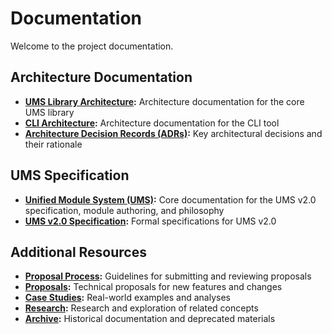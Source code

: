 # Documentation

Welcome to the project documentation.

## Architecture Documentation

- **[UMS Library Architecture](./architecture/ums-lib/):** Architecture documentation for the core UMS library
- **[CLI Architecture](./architecture/copilot-instructions-cli/):** Architecture documentation for the CLI tool
- **[Architecture Decision Records (ADRs)](./architecture/adr/):** Key architectural decisions and their rationale

## UMS Specification

- **[Unified Module System (UMS)](./unified-module-system/):** Core documentation for the UMS v2.0 specification, module authoring, and philosophy
- **[UMS v2.0 Specification](./spec/):** Formal specifications for UMS v2.0

## Additional Resources

- **[Proposal Process](./proposal-process.md):** Guidelines for submitting and reviewing proposals
- **[Proposals](./spec/proposals/):** Technical proposals for new features and changes
- **[Case Studies](./5-case-studies/):** Real-world examples and analyses
- **[Research](./research/):** Research and exploration of related concepts
- **[Archive](./archive/):** Historical documentation and deprecated materials
